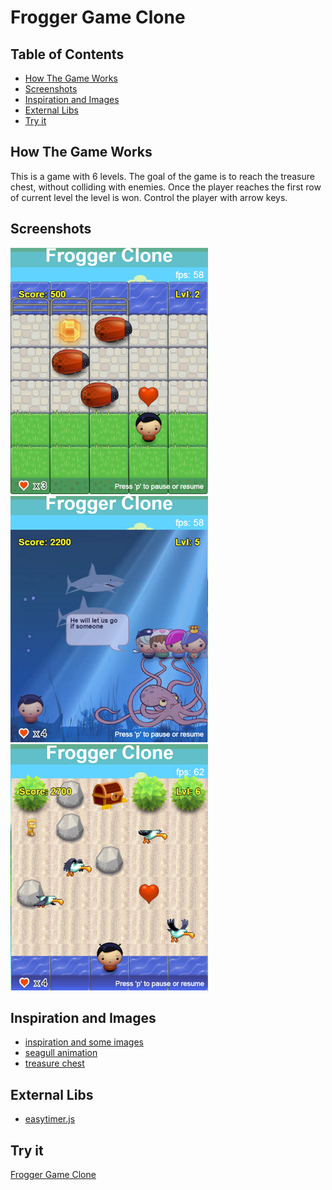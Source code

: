 # Frogger Game Clone

## Table of Contents

* [How The Game Works](#how-the-game-works)
* [Screenshots](#screenshots)
* [Inspiration and Images](#inspiration-and-images)
* [External Libs](#external-libs)
* [Try it](#try-it)

## How The Game Works
This is a game with 6 levels.
The goal of the game is to reach the treasure chest, without colliding with enemies.
Once the player reaches the first row of current level the level is won.
Control the player with arrow keys.

## Screenshots
![Alt screenshot](img/screenshots/Screenshot_1.png) ![Alt screenshot](img/screenshots/Screenshot_2.png)
![Alt screenshot](img/screenshots/Screenshot_3.png)

## Inspiration and Images
- [inspiration and some images](https://github.com/JayBtrdgrd/frontend-nanodegree-arcade-game/)
- [seagull animation](https://www.hervebarbaresi.com/maestro-jump-in-music?lightbox=dataItem-j7p6mqda)
- [treasure chest](https://www.freepik.com/free-vector/wooden-treasure-chest-with-flat-design_2712892.htm)

## External Libs
- [easytimer.js](https://albert-gonzalez.github.io/easytimer.js/)

## Try it
[Frogger Game Clone](http://AndrewKozhevnikov.github.io/frontend-nanodegree-arcade-game/)